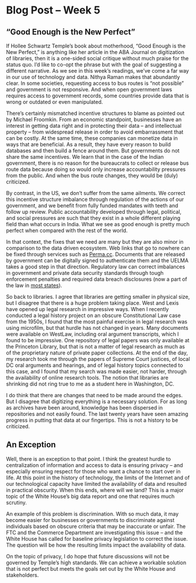 # Blog Post – Week 5

## “Good Enough is the New Perfect”

If Hollee Schwartz Temple’s book about motherhood, “Good Enough is the New Perfect,” is anything like her article in the ABA Journal on digitization of libraries, then it is a one-sided social critique without much praise for the status quo.  I’d like to co-opt the phrase but with the goal of suggesting a different narrative.  As we see in this week’s readings, we’ve come a far way in our use of technology and data.  Nithya Raman makes that abundantly clear.  In some societies, requesting access to bus routes is “not possible” and government is not responsive.  And when open government laws requires access to government records, some countries provide data that is wrong or outdated or even manipulated.  

There’s certainly mismatched incentive structures to blame as pointed out by Michael Froomkin.  From an economic standpoint, businesses have an interest in getting data right and in protecting their data – and intellectual property – from widespread release in order to avoid embarrassment that can be costly.  At the same time, these companies can monetize data in ways that are beneficial.  As a result, they have every reason to build databases and then build a fence around them.  But governments do not share the same incentives.  We learn that in the case of the Indian government, there is no reason for the bureaucrats to collect or release bus route data because doing so would only increase accountability pressures from the public.  And when the bus route changes, they would be (duly) criticized.  

By contrast, in the US, we don’t suffer from the same ailments.  We correct this incentive structure imbalance through regulation of the actions of our government, and we benefit from fully funded mandates with teeth and follow up review.  Public accountability developed through legal, political, and social pressures are such that they exist in a whole different playing field than what occurs in India.  What we see as good enough is pretty much perfect when compared with the rest of the world.

In that context, the fixes that we need are many but they are also minor in comparison to the data driven ecosystem.  Web links that go to nowhere can be fixed through services such as [Perma.cc](https://perma.cc/).  Documents that are released by government can be digitally signed to authenticate them and the UELMA takes a good step in that direction.  Regulatory law can correct imbalances in government and private data security standards through tough enforcement penalties and required data breach disclosures (now a part of the law in [most states](http://www.ncsl.org/research/telecommunications-and-information-technology/security-breach-notification-laws.aspx)).

So back to libraries.  I agree that libraries are getting smaller in physical size, but I disagree that there is a huge problem taking place.  West and Lexis have opened up legal research in impressive ways.  When I recently conducted a legal history project on an obscure Constitutional Law case from the 1950s, I found that the most painful exercise in legal research was using microfilm, but that hurdle has not changed in years.  Many documents were available on WestLaw, including oral argument transcripts, which I found to be impressive.  One repository of legal papers was only available at the Princeton Library, but that is not a matter of legal research as much as of the proprietary nature of private paper collections.  At the end of the day, my research took me through the papers of Supreme Court justices, of local DC oral arguments and hearings, and of legal history topics connected to this case, and I found that my search was made easier, not harder, through the availability of online research tools.  The notion that libraries are shrinking did not ring true to me as a student here in Washington, DC.

I do think that there are changes that need to be made around the edges.  But I disagree that digitizing everything is a necessary solution.  For as long as archives have been around, knowledge has been dispersed in repositories and not easily found.  The last twenty years have seen amazing progress in putting that data at our fingertips.  This is not a history to be criticized.

## An Exception

Well, there is an exception to that point.  I think the greatest hurdle to centralization of information and access to data is ensuring privacy – and especially ensuring respect for those who want a chance to start over in life. At this point in the history of technology, the limits of the Internet and of our technological capacity have limited the availability of data and resulted in practical obscurity.  When this ends, where will we land?  This is a major topic of the White House’s big data report and one that requires much scrutiny.

An example of this problem is discrimination.  With so much data, it may become easier for businesses or governments to discriminate against individuals based on obscure criteria that may be inaccurate or unfair.  The FTC and the Commerce Department are investigating this issue – and the White House has called for baseline privacy legislation to correct the issue.  The question will be how the resulting limits impact the availability of data.

On the topic of privacy, I do hope that future discussions will not be governed by Temple’s high standards.  We can achieve a workable solution that is not perfect but meets the goals set out by the White House and stakeholders.


